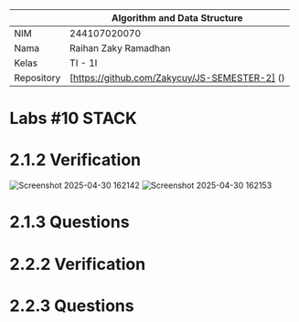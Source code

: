 |  | Algorithm and Data Structure |
|--|--|
| NIM | 244107020070 |
| Nama | Raihan Zaky Ramadhan |
| Kelas | TI - 1I |
| Repository | [https://github.com/Zakycuy/JS-SEMESTER-2] () |

# Labs #10 STACK

# 2.1.2 Verification

![Screenshot 2025-04-30 162142](https://github.com/user-attachments/assets/7b3df948-46c2-4485-89e7-5e5c7d309706)
![Screenshot 2025-04-30 162153](https://github.com/user-attachments/assets/3209506b-9b81-4dfd-be4b-3e30e1c7c761)

# 2.1.3 Questions

# 2.2.2 Verification

# 2.2.3 Questions
